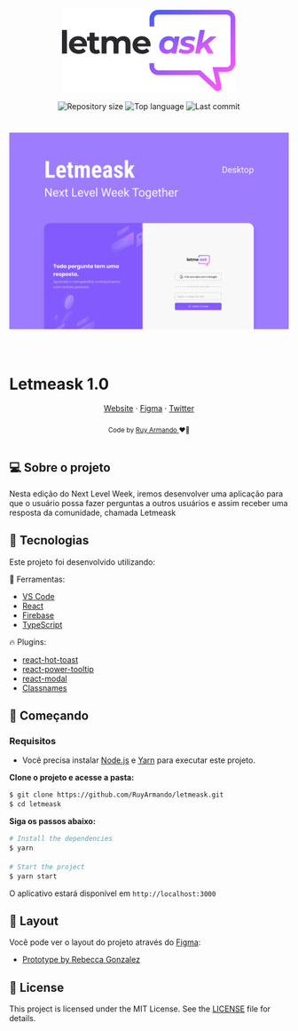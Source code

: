 <p align="center">
  <img alt="Letmeask" src=".github/assets/logo.svg">
</p>

<p align="center">
  <img alt="Repository size" src="https://img.shields.io/github/repo-size/RuyArmando/letmeask">
  <img alt="Top language" src="https://img.shields.io/github/languages/top/RuyArmando/letmeask">
  <img alt="Last commit" src="https://img.shields.io/github/last-commit/RuyArmando/letmeask">
</p>

<h1 align="center">
    <img alt="Letmeask" title="Letmeask" src=".github/assets/cover.svg" />
</h1>

<br>

# Letmeask 1.0

<div align="center">
<a href="https://letmeask-web-a8b02.web.app" target="_blank" alt="demonstração do app">Website</a> 
<span> · </span>
<a href="https://www.figma.com/file/rgNLDQE5dlwJriJTB8tn11/Letmeask">Figma</a> 
<span> · </span>
<a href="https://twitter.com/ruyarmando">Twitter</a>
</div>
<br />
<div align="center">
  <sub>Code by <a href="https://twitter.com/ruyarmando">Ruy Armando </a> ❤️👋</sub>
</div>
<br />

## 💻 Sobre o projeto

Nesta edição do Next Level Week, iremos desenvolver uma aplicação para que o usuário possa fazer perguntas a outros usuários e assim receber uma resposta da comunidade, chamada Letmeask

## 🧪 Tecnologias

Este projeto foi desenvolvido utilizando:

🎯 Ferramentas:
- [VS Code](https://code.visualstudio.com/)
- [React](https://reactjs.org)
- [Firebase](https://firebase.google.com/)
- [TypeScript](https://www.typescriptlang.org/)

🔥 Plugins:
- [react-hot-toast](https://github.com/timolins/react-hot-toast)
- [react-power-tooltip](https://github.com/justinrhodes1/react-power-tooltip)
- [react-modal](https://github.com/reactjs/react-modal)
- [Classnames](https://github.com/JedWatson/classnames)

## 🚀 Começando

### Requisitos

- Você precisa instalar [Node.js](https://nodejs.org/en/download/) e [Yarn](https://yarnpkg.com/) para executar este projeto.

**Clone o projeto e acesse a pasta:**

```bash
$ git clone https://github.com/RuyArmando/letmeask.git
$ cd letmeask
```

**Siga os passos abaixo:**
```bash
# Install the dependencies
$ yarn

# Start the project
$ yarn start
```
O aplicativo estará disponível em `http://localhost:3000`

## 🎨 Layout

Você pode ver o layout do projeto através do [Figma](http://figma.com/):

- [Prototype by Rebecca Gonzalez](https://www.figma.com/file/rgNLDQE5dlwJriJTB8tn11/Letmeask) 

## 📝 License

This project is licensed under the MIT License. See the [LICENSE](LICENSE) file for details.
